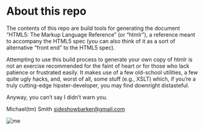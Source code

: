 # About this repo

The contents of this repo are build tools for generating the
document “HTML5: The Markup Language Reference” (or “htmlr”), a
reference meant to accompany the HTML5 spec (you can also think of
it as a sort of alternative “front end” to the HTML5 spec).

Attempting to use this build process to generate your own copy of
htmlr is not an exercise recommended for the faint of heart or
for those who lack patience or frustrated easily. It makes use of
a few old-school utilities, a few quite ugly hacks, and, worst of
all, some stuff (e.g., XSLT) which, if you’re a truly cutting-edge
hipster-developer, you may find downright distasteful.

Anyway, you can’t say I didn’t warn you.

Michael(tm) Smith <sideshowbarker@gmail.com>

![me](http://github.com/sideshowbarker/jsblog/raw/master/me.jpg)
